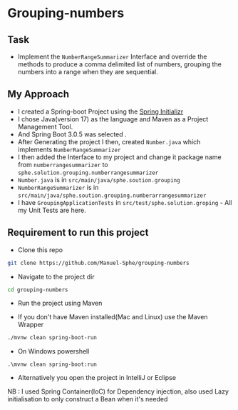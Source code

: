 # Grouping-numbers

## Task
* Implement the `NumberRangeSummarizer` Interface and override the methods to produce a comma delimited list of numbers,
grouping the numbers into a range when they are sequential.


## My Approach
* I created a Spring-boot Project using the [Spring Initializr](https://start.spring.io/)
* I chose Java(version 17) as the language and Maven as a Project Management Tool.
* And Spring Boot 3.0.5 was selected .
* After Generating the project I then, created `Number.java` which implements `NumberRangeSummarizer`
* I then added the Interface to my project and change it package name from `numberrangesummarizer` to `sphe.solution.grouping.numberrangesummarizer`
* `Number.java` is in `src/main/java/sphe.soution.grouping`
* `NumberRangeSummarizer` is in `src/main/java/sphe.soution.grouping.numberarrangesummarizer`
* I have `GroupingApplicationTests` in `src/test/sphe.solution.groping` - All my Unit Tests are here.

## Requirement to run this project
* Clone this repo 
```bash
git clone https://github.com/Manuel-Sphe/grouping-numbers
```
* Navigate to the project dir 
```bash
cd grouping-numbers       
```
* Run the project using Maven

* If you don't have Maven installed(Mac and Linux) use the Maven Wrapper
```bash
./mvnw clean spring-boot-run
```
* On Windows powershell 
```shell
.\mvnw clean spring-boot:run 
```
* Alternatively you open the project in IntelliJ or Eclipse 

NB : 
I used Spring Container(IoC) for Dependency injection, also used Lazy initialisation to only construct a Bean when it's needed